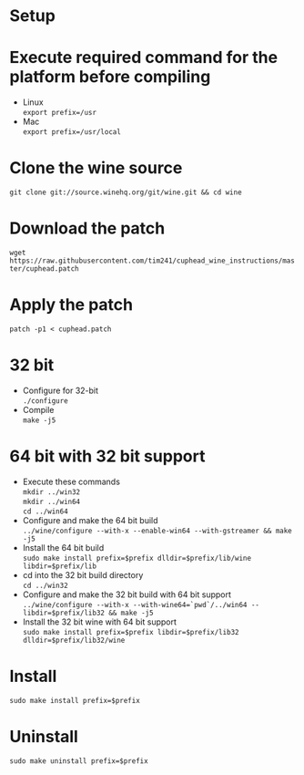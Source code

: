 # Setup
# Execute required command for the platform before compiling
* Linux  <br />
```export prefix=/usr```  <br />
* Mac  <br />
```export prefix=/usr/local```  <br />
# Clone the wine source <br />
```git clone git://source.winehq.org/git/wine.git && cd wine``` <br />
# Download the patch <br /> 
```wget https://raw.githubusercontent.com/tim241/cuphead_wine_instructions/master/cuphead.patch``` <br />
# Apply the patch <br /> 
```patch -p1 < cuphead.patch``` <br />
# 32 bit
* Configure for 32-bit <br />
```./configure``` <br />
* Compile <br />
```make -j5``` <br />
# 64 bit with 32 bit support  <br />
* Execute these commands  <br />
```mkdir ../win32```  <br />
```mkdir ../win64```  <br />
```cd ../win64```  <br />
* Configure and make the 64 bit build  <br />
```../wine/configure --with-x --enable-win64 --with-gstreamer && make -j5```  <br />
* Install the 64 bit build  <br />
```sudo make install prefix=$prefix dlldir=$prefix/lib/wine libdir=$prefix/lib```  <br />
* cd into the 32 bit build directory  <br />
```cd ../win32```  <br />
* Configure and make the 32 bit build with 64 bit support  <br />
```../wine/configure --with-x --with-wine64=`pwd`/../win64 --libdir=$prefix/lib32 && make -j5```  <br />
* Install the 32 bit wine with 64 bit support  <br />
```sudo make install prefix=$prefix libdir=$prefix/lib32 dlldir=$prefix/lib32/wine```  <br />


# Install <br />
```sudo make install prefix=$prefix``` <br />
# Uninstall <br />
```sudo make uninstall prefix=$prefix```<br />

